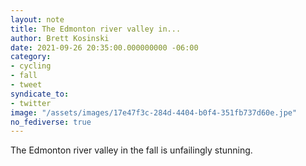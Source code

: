 ```yaml
---
layout: note
title: The Edmonton river valley in...
author: Brett Kosinski
date: 2021-09-26 20:35:00.000000000 -06:00
category:
- cycling
- fall
- tweet
syndicate_to:
- twitter
image: "/assets/images/17e47f3c-284d-4404-b0f4-351fb737d60e.jpe"
no_fediverse: true
---
```

The Edmonton river valley in the fall is unfailingly stunning.